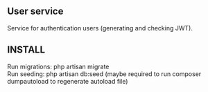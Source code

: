 ## User service

Service for authentication users (generating and checking JWT).  


## INSTALL
Run migrations: php artisan migrate  
Run seeding: php artisan db:seed  (maybe required to run composer dumpautoload to regenerate autoload file)  